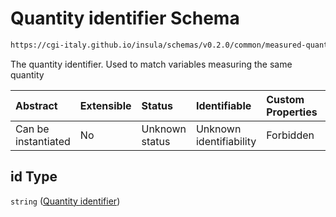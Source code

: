 # Quantity identifier Schema

```txt
https://cgi-italy.github.io/insula/schemas/v0.2.0/common/measured-quantity.schema.json#/properties/id
```

The quantity identifier. Used to match variables measuring the same quantity

| Abstract            | Extensible | Status         | Identifiable            | Custom Properties | Additional Properties | Access Restrictions | Defined In                                                                                             |
| :------------------ | :--------- | :------------- | :---------------------- | :---------------- | :-------------------- | :------------------ | :----------------------------------------------------------------------------------------------------- |
| Can be instantiated | No         | Unknown status | Unknown identifiability | Forbidden         | Allowed               | none                | [measured-quantity.schema.json\*](schemas/common/measured-quantity.schema.json) |

## id Type

`string` ([Quantity identifier](measured-quantity-properties-quantity-identifier.md))
